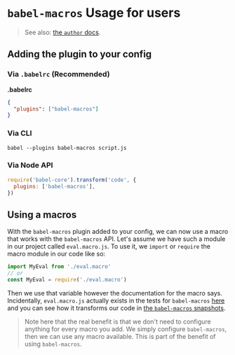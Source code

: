 # `babel-macros` Usage for users

> See also: [the `author` docs](https://github.com/kentcdodds/babel-macros/blob/master/other/docs/author.md).

## Adding the plugin to your config

### Via `.babelrc` (Recommended)

**.babelrc**

```json
{
  "plugins": ["babel-macros"]
}
```

### Via CLI

```shell
babel --plugins babel-macros script.js
```

### Via Node API

```js
require('babel-core').transform('code', {
  plugins: ['babel-macros'],
})
```

## Using a macros

With the `babel-macros` plugin added to your config, we can now use a macro
that works with the `babel-macros` API. Let's assume we have such a module
in our project called `eval.macro.js`. To use it, we `import` or `require`
the macro module in our code like so:

```javascript
import MyEval from './eval.macro'
// or
const MyEval = require('./eval.macro')
```

Then we use that variable however the documentation for the macro says.
Incidentally, `eval.macro.js` actually exists in the tests for `babel-macros`
[here][eval-macro] and you can see how it transforms our code in
[the `babel-macros` snapshots][eval-snapshots].

> Note here that the real benefit is that we don't need to configure anything
> for every macro you add. We simply configure `babel-macros`, then we can
> use any macro available. This is part of the benefit of using `babel-macros`.

[eval-macro]: https://github.com/kentcdodds/babel-macros/blob/master/src/__tests__/fixtures/eval.macro.js
[eval-snapshots]: https://github.com/kentcdodds/babel-macros/blob/master/src/__tests__/__snapshots__/index.js.snap

